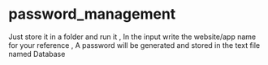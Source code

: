 # password_management
Just store it in a folder and run it , In the input write the website/app name for your reference , A password will be generated and stored in the text file named Database
